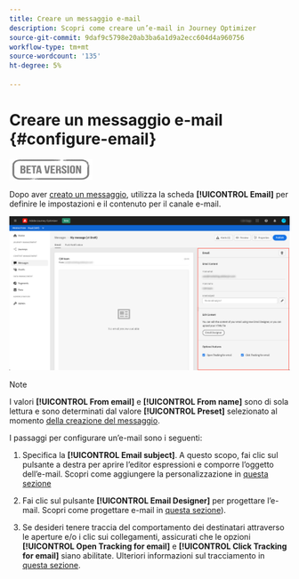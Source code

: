 ```yaml
---
title: Creare un messaggio e-mail
description: Scopri come creare un’e-mail in Journey Optimizer
source-git-commit: 9daf9c5798e20ab3ba6a1d9a2ecc604d4a960756
workflow-type: tm+mt
source-wordcount: '135'
ht-degree: 5%

---
```


# Creare un messaggio e-mail {#configure-email}

![](assets/do-not-localize/badge.png)

Dopo aver [creato un messaggio](create-message.md), utilizza la scheda **[!UICONTROL Email]** per definire le impostazioni e il contenuto per il canale e-mail.

![](assets/emails-configuration.png)

>[!NOTE]
>
>I valori **[!UICONTROL From email]** e **[!UICONTROL From name]** sono di sola lettura e sono determinati dal valore **[!UICONTROL Preset]** selezionato al momento [della creazione del messaggio](create-message.md).

I passaggi per configurare un’e-mail sono i seguenti:

1. Specifica la **[!UICONTROL Email subject]**. A questo scopo, fai clic sul pulsante a destra per aprire l’editor espressioni e comporre l’oggetto dell’e-mail. Scopri come aggiungere la personalizzazione in [questa sezione](personalization/personalization-aeras.md)

1. Fai clic sul pulsante **[!UICONTROL Email Designer]** per progettare l’e-mail. Scopri come progettare e-mail in [questa sezione](design-emails.md)).

1. Se desideri tenere traccia del comportamento dei destinatari attraverso le aperture e/o i clic sui collegamenti, assicurati che le opzioni **[!UICONTROL Open Tracking for email]** e **[!UICONTROL Click Tracking for email]** siano abilitate. Ulteriori informazioni sul tracciamento in [questa sezione](message-tracking.md).
